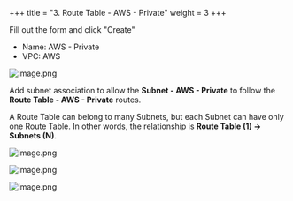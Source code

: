 +++
title = "3. Route Table - AWS - Private"
weight = 3
+++


Fill out the form and click "Create"

- Name: AWS - Private
- VPC: AWS

![image.png](/images/003-iii-setup-vpc-aws-resources/10-425349-image.png)


Add subnet association to allow the **Subnet - AWS - Private** to follow the **Route Table - AWS - Private** routes.


A Route Table can belong to many Subnets, but each Subnet can have only one Route Table.
In other words, the relationship is **Route Table (1) → Subnets (N)**.


![image.png](/images/003-iii-setup-vpc-aws-resources/10-384993-image.png)


![image.png](/images/003-iii-setup-vpc-aws-resources/10-725798-image.png)


![image.png](/images/003-iii-setup-vpc-aws-resources/10-277168-image.png)


